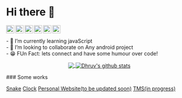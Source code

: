 # Hi there 👋

<a href="https://www.linkedin.com/in/dhruv-garg-7957911ab/">
  <img align="left" alt=" Linkedin" width="22px" src="https://cdn.jsdelivr.net/npm/simple-icons@v3/icons/linkedin.svg" />
</a>
<a href="https://github.com/akuma-dhruv">
  <img align="left" alt=" GitHub" width="22px" src="https://cdn.jsdelivr.net/npm/simple-icons@v3/icons/github.svg" />
</a>
<a href="mailto:dhruvgarg79@gmail.com">
  <img align="left" alt=" Mail" width="22px" src="https://cdn.jsdelivr.net/npm/simple-icons@v3/icons/gmail.svg" />
</a>
<a href="https://www.instagram.com/desperado_dhruv/">
  <img align="left" alt=" Instagram" width="22px" src="https://cdn.jsdelivr.net/npm/simple-icons@v3/icons/instagram.svg" />
</a>
<a href="https://www.hackerrank.com/akuma_Dhruv">
  <img align="left" alt=" HackerRank" width="22px" src="https://cdn.jsdelivr.net/npm/simple-icons@v3/icons/hackerrank.svg" />
</a>
<a href ="https://www.codechef.com/users/akuma_dhruv">
	  <img align="left" alt=" HackerRank" width="22px" src="https://cdn.jsdelivr.net/npm/simple-icons@v3/icons/codechef.svg" />
</a>
<br></br>
- 🌱 I’m currently learning javaScript <br>
- 👯 I’m looking to collaborate on Any android project <br>
- 😁 FUn Fact: lets connect and have some humour over code! <br>

<p align="center">
<a href = " ">
  <img align="center" src="https://github-readme-stats.vercel.app/api/top-langs/?username=akuma-dhruv&theme=synthwave" />
  <img align="center" src="https://github-readme-stats.vercel.app/api?username=akuma-dhruv&show_icons=true&theme=synthwave" alt="Dhruv's github stats"/>
</a>
</p>
### Some works 

<a href='https://akuma-dhruv.github.io/Experiment'>Snake</a> 
<a href='https://akuma-dhruv.github.io/jss-clock'>Clock</a> 
<a href='https://akuma-dhruv.github.io/me'>Personal Website(to be updated soon)</a> 
<a href='https://akuma-dhruv.github.io/Ticket-management-system'>TMS(in progress)</a> 
<br></br>
